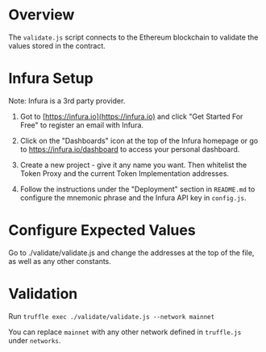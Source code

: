 # Overview

The `validate.js` script connects to the Ethereum blockchain to validate the
values stored in the contract.

# Infura Setup

Note: Infura is a 3rd party provider.

1. Got to [https://infura.io](https://infura.io) and click "Get Started For
   Free" to register an email with Infura.

2. Click on the "Dashboards" icon at the top of the Infura homepage or go to
   https://infura.io/dashboard to access your personal dashboard.

3. Create a new project - give it any name you want. Then whitelist the Token
   Proxy and the current Token Implementation addresses.

4. Follow the instructions under the "Deployment" section in `README.md` to
   configure the mnemonic phrase and the Infura API key in `config.js`.

# Configure Expected Values

Go to ./validate/validate.js and change the addresses at the top of the file, as
well as any other constants.

# Validation

Run `truffle exec ./validate/validate.js --network mainnet`

You can replace `mainnet` with any other network defined in `truffle.js` under
`networks`.
